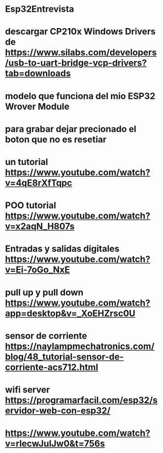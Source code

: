 # Esp32Entrevista
# descargar CP210x Windows Drivers de https://www.silabs.com/developers/usb-to-uart-bridge-vcp-drivers?tab=downloads
# modelo que funciona del mio ESP32 Wrover Module
# para grabar dejar precionado el boton que no es resetiar
# un tutorial https://www.youtube.com/watch?v=4qE8rXfTqpc
# POO tutorial https://www.youtube.com/watch?v=x2aqN_H807s
# Entradas y salidas digitales https://www.youtube.com/watch?v=Ei-7oGo_NxE
# pull up y pull down https://www.youtube.com/watch?app=desktop&v=_XoEHZrsc0U
# sensor de corriente https://naylampmechatronics.com/blog/48_tutorial-sensor-de-corriente-acs712.html
# wifi server https://programarfacil.com/esp32/servidor-web-con-esp32/
# https://www.youtube.com/watch?v=rlecwJulJw0&t=756s
